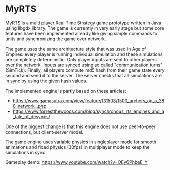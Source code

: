 # MyRTS

MyRTS is a multi player Real Time Strategy game prototype written in Java using libgdx library. The game is currently in very early stage but some core features have been implemented already like giving simple commands to units and synchronizing the game over network.

The game uses the same architecture style that was used in Age of Empires: every player is running individual simulation and these simulations are completely deterministic. Only player inputs are sent to other players over the network. Inputs are synced using so called "communication turns" (SimTick). Finally, all players compute md5 hash from their game state every second and send it to the server. The server checks that all simulations are in sync by using the given hash values.

The implemented engine is partly based on these articles:
- https://www.gamasutra.com/view/feature/131503/1500_archers_on_a_288_network_.php
- https://www.forrestthewoods.com/blog/synchronous_rts_engines_and_a_tale_of_desyncs/

One of the biggest change is that this engine does not use peer-to-peer connections, but client-server model.

The game engine uses variable physics in singleplayer mode for smooth animations and fixed physics (30fps) in multiplayer mode to keep the simulations in sync.

Gameplay demo: https://www.youtube.com/watch?v=OEy6PhbeE_Y

